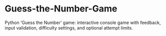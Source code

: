 # Guess-the-Number-Game
Python ‘Guess the Number’ game: interactive console game with feedback, input validation, difficulty settings, and optional attempt limits.
